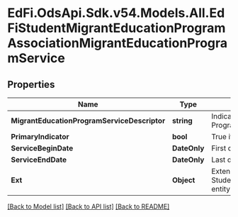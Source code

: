 # EdFi.OdsApi.Sdk.v54.Models.All.EdFiStudentMigrantEducationProgramAssociationMigrantEducationProgramService

## Properties

Name | Type | Description | Notes
------------ | ------------- | ------------- | -------------
**MigrantEducationProgramServiceDescriptor** | **string** | Indicates the Service being provided to the student by the Migrant Education Program. | 
**PrimaryIndicator** | **bool** | True if service is a primary service. | [optional] 
**ServiceBeginDate** | **DateOnly** | First date the Student was in this option for the current school year. | [optional] 
**ServiceEndDate** | **DateOnly** | Last date the Student was in this option for the current school year. | [optional] 
**Ext** | **Object** | Extensions to the StudentMigrantEducationProgramAssociationMigrantEducationProgramService entity. | [optional] 

[[Back to Model list]](../../README.md#documentation-for-models) [[Back to API list]](../../README.md#documentation-for-api-endpoints) [[Back to README]](../../README.md)

